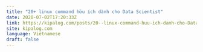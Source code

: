 ```yaml
---
title: "20+ linux command hữu ích dành cho Data Scientist"
date: 2020-07-02T17:20:33Z
link: https://kipalog.com/posts/20--linux-command-huu-ich-danh-cho-Data-Scientist?utm_medium=RSS&utm_source=news.12bit.vn
site: kipalog.com
language: Vietnamese
draft: false
---
```

